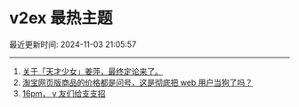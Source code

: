 # v2ex 最热主题

最近更新时间: 2024-11-03 21:05:57

--- 
1. [关于「天才少女」姜萍，最终定论来了。](https://www.v2ex.com/t/1086138) 
2. [淘宝网页版商品的价格都是问号，这是彻底把 web 用户当狗了吗？](https://www.v2ex.com/t/1086121) 
3. [16pm， v 友们给支支招](https://www.v2ex.com/t/1086122) 
